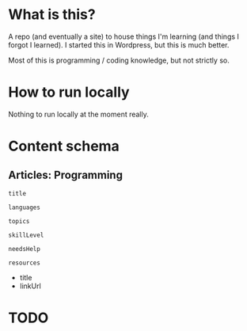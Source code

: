# What is this?

A repo (and eventually a site) to house things I'm learning (and things I forgot I learned). I started this in Wordpress, but this is much better.

Most of this is programming / coding knowledge, but not strictly so.

# How to run locally

Nothing to run locally at the moment really.

# Content schema

## Articles: Programming

`title`

`languages`

`topics`

`skillLevel`

`needsHelp`

`resources`

- title
- linkUrl

# TODO
